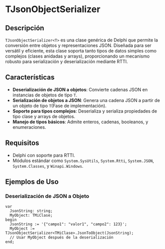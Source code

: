 # TJsonObjectSerializer<T>

## Descripción

`TJsonObjectSerializer<T>` es una clase genérica de Delphi que permite la conversión entre objetos y representaciones JSON. Diseñada para ser versátil y eficiente, esta clase soporta tanto tipos de datos simples como complejos (clases anidadas y arrays), proporcionando un mecanismo robusto para serialización y deserialización mediante RTTI.

## Características

- **Deserialización de JSON a objetos**: Convierte cadenas JSON en instancias de objetos de tipo `T`.
- **Serialización de objetos a JSON**: Genera una cadena JSON a partir de un objeto de tipo `T`(Fase de implementación).
- **Soporte para tipos complejos**: Deserializa y serializa propiedades de tipo clase y arrays de objetos.
- **Manejo de tipos básicos**: Admite enteros, cadenas, booleanos, y enumeraciones.

## Requisitos

- Delphi con soporte para RTTI.
- Módulos estándar como `System.SysUtils`, `System.Rtti`, `System.JSON`, `System.Classes`, y `Winapi.Windows`.

## Ejemplos de Uso

### Deserialización de JSON a Objeto

```delphi
var
  JsonString: string;
  MyObject: TMiClase;
begin
  JsonString := '{"campo1": "valor1", "campo2": 123}';
  MyObject := TJsonObjectSerializer<TMiClase>.JsonToObject(JsonString);
  // Usar MyObject después de la deserialización
end;
